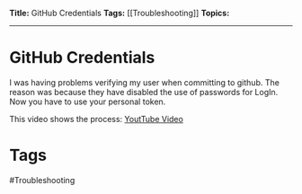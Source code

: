 **Title:** GitHub Credentials
**Tags:** [[Troubleshooting]]
**Topics:** 

---
# GitHub Credentials
I was having problems verifying my user when committing to github.
The reason was because they have disabled the use of passwords for LogIn. Now you have to use your personal token.

This video shows the process: [YoutTube Video](https://www.youtube.com/watch?v=ytSoabxSQ6E&ab_channel=CodeWithArjun)


# Tags
#Troubleshooting